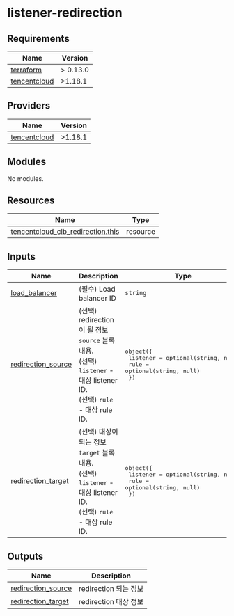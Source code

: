 # listener-redirection

<!-- BEGINNING OF PRE-COMMIT-TERRAFORM DOCS HOOK -->
## Requirements

| Name | Version |
|------|---------|
| <a name="requirement_terraform"></a> [terraform](#requirement\_terraform) | > 0.13.0 |
| <a name="requirement_tencentcloud"></a> [tencentcloud](#requirement\_tencentcloud) | >1.18.1 |

## Providers

| Name | Version |
|------|---------|
| <a name="provider_tencentcloud"></a> [tencentcloud](#provider\_tencentcloud) | >1.18.1 |

## Modules

No modules.

## Resources

| Name | Type |
|------|------|
| [tencentcloud_clb_redirection.this](https://registry.terraform.io/providers/tencentcloudstack/tencentcloud/latest/docs/resources/clb_redirection) | resource |

## Inputs

| Name | Description | Type | Default | Required |
|------|-------------|------|---------|:--------:|
| <a name="input_load_balancer"></a> [load\_balancer](#input\_load\_balancer) | (필수) Load balancer ID | `string` | n/a | yes |
| <a name="input_redirection_source"></a> [redirection\_source](#input\_redirection\_source) | (선택) redirection 이 될 정보 `source` 블록 내용.<br>    (선택) `listener` - 대상 listener ID.<br>    (선택) `rule` - 대상 rule ID. | <pre>object({<br>    listener = optional(string, null)<br>    rule     = optional(string, null)<br>  })</pre> | `{}` | no |
| <a name="input_redirection_target"></a> [redirection\_target](#input\_redirection\_target) | (선택) 대상이 되는 정보 `target` 블록 내용.<br>    (선택) `listener` - 대상 listener ID.<br>    (선택) `rule` - 대상 rule ID. | <pre>object({<br>    listener = optional(string, null)<br>    rule     = optional(string, null)<br>  })</pre> | `{}` | no |

## Outputs

| Name | Description |
|------|-------------|
| <a name="output_redirection_source"></a> [redirection\_source](#output\_redirection\_source) | redirection 되는 정보 |
| <a name="output_redirection_target"></a> [redirection\_target](#output\_redirection\_target) | redirection 대상 정보 |
<!-- END OF PRE-COMMIT-TERRAFORM DOCS HOOK -->

